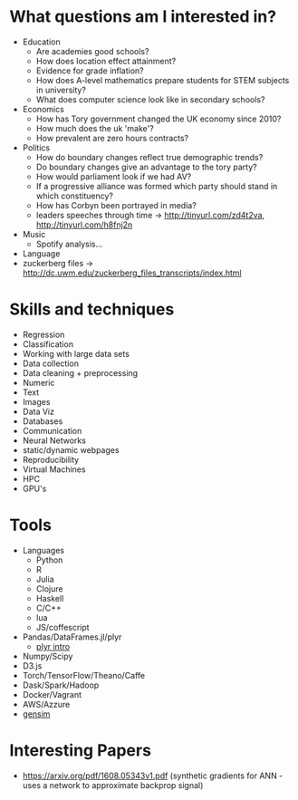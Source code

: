 # What questions am I interested in?
- Education
  - Are academies good schools?
  - How does location effect attainment?
  - Evidence for grade inflation?
  - How does A-level mathematics prepare students for STEM subjects in    university?
  - What does computer science look like in secondary schools?
- Economics
  - How has Tory government changed the UK economy since 2010?
  - How much does the uk 'make'?
  - How prevalent are zero hours contracts?
- Politics
  - How do boundary changes reflect true demographic trends?
  - Do boundary changes give an advantage to the tory party?
  - How would parliament look if we had AV?
  - If a progressive alliance was formed which party should stand in which constituency?
  - How has Corbyn been portrayed in media?
  - leaders speeches through time -> http://tinyurl.com/zd4t2va,
    http://tinyurl.com/h8fnj2n
- Music
  - Spotify analysis...
- Language
 - zuckerberg files -> http://dc.uwm.edu/zuckerberg_files_transcripts/index.html 

# Skills and techniques
 - Regression
 - Classification
 - Working with large data sets
 - Data collection
 - Data cleaning + preprocessing
  - Numeric
  - Text
  - Images
 - Data Viz
 - Databases
 - Communication
 - Neural Networks
 - static/dynamic webpages
 - Reproducibility
 - Virtual Machines
 - HPC
 - GPU's

# Tools
  - Languages
    - Python
    - R
    - Julia
    - Clojure
    - Haskell
    - C/C++
    - lua
    - JS/coffescript
  - Pandas/DataFrames.jl/plyr
    - [plyr intro](http://www.r-bloggers.com/a-fast-intro-to-plyr-for-r/)
  - Numpy/Scipy
  - D3.js
  - Torch/TensorFlow/Theano/Caffe
  - Dask/Spark/Hadoop
  - Docker/Vagrant
  - AWS/Azzure
  - [gensim](https://radimrehurek.com/gensim/)

# Interesting Papers
  - https://arxiv.org/pdf/1608.05343v1.pdf (synthetic gradients for ANN - uses a network to approximate backprop signal)